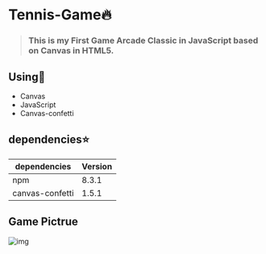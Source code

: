 # Tennis-Game:fire:
>### This is my First Game Arcade Classic in JavaScript based on Canvas in HTML5.

## Using:wave:
- Canvas
- JavaScript
- Canvas-confetti
## dependencies:star:
| dependencies | Version |
| --- | ----------- |
| npm | 8.3.1 |
| canvas-confetti | 1.5.1 |
## Game Pictrue
![img](https://user-images.githubusercontent.com/72463762/155521986-7b058b99-7f31-4353-88bb-935f1f061849.PNG)




